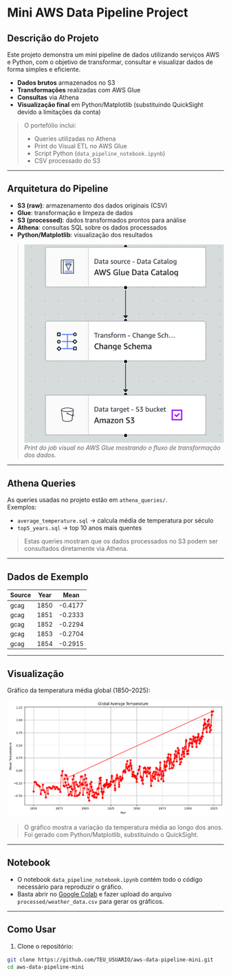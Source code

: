# Mini AWS Data Pipeline Project

## Descrição do Projeto
Este projeto demonstra um mini pipeline de dados utilizando serviços AWS e Python, com o objetivo de transformar, consultar e visualizar dados de forma simples e eficiente.

- **Dados brutos** armazenados no S3  
- **Transformações** realizadas com AWS Glue  
- **Consultas** via Athena  
- **Visualização final** em Python/Matplotlib (substituindo QuickSight devido a limitações da conta)  

> O portefólio inclui:  
> - Queries utilizadas no Athena  
> - Print do Visual ETL no AWS Glue  
> - Script Python (`data_pipeline_notebook.ipynb`)  
> - CSV processado do S3

---

## Arquitetura do Pipeline

- **S3 (raw)**: armazenamento dos dados originais (CSV)  
- **Glue**: transformação e limpeza de dados  
- **S3 (processed)**: dados transformados prontos para análise  
- **Athena**: consultas SQL sobre os dados processados  
- **Python/Matplotlib**: visualização dos resultados

> ![ETL Visual](glue_etl_visual.png)  
> *Print do job visual no AWS Glue mostrando o fluxo de transformação dos dados.*

---

## Athena Queries

As queries usadas no projeto estão em `athena_queries/`.  
Exemplos:

- `average_temperature.sql` → calcula média de temperatura por século  
- `top5_years.sql` → top 10 anos mais quentes  

> Estas queries mostram que os dados processados no S3 podem ser consultados diretamente via Athena.

---

## Dados de Exemplo

| Source | Year | Mean    |
|--------|------|---------|
| gcag   | 1850 | -0.4177 |
| gcag   | 1851 | -0.2333 |
| gcag   | 1852 | -0.2294 |
| gcag   | 1853 | -0.2704 |
| gcag   | 1854 | -0.2915 |


---

## Visualização

Gráfico da temperatura média global (1850–2025):

![Global Temperature](temperature_plot.png)

> O gráfico mostra a variação da temperatura média ao longo dos anos. Foi gerado com Python/Matplotlib, substituindo o QuickSight.

---

## Notebook

- O notebook `data_pipeline_notebook.ipynb` contém todo o código necessário para reproduzir o gráfico.  
- Basta abrir no [Google Colab](https://colab.research.google.com/) e fazer upload do arquivo `processed/weather_data.csv` para gerar os gráficos.

---

## Como Usar

1. Clone o repositório:

```bash
git clone https://github.com/TEU_USUARIO/aws-data-pipeline-mini.git
cd aws-data-pipeline-mini
